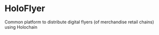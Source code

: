 # HoloFlyer
Common platform to distribute digital flyers (of merchandise retail chains) using Holochain
